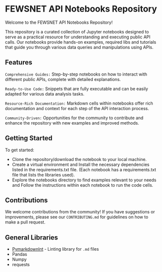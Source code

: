 
# FEWSNET API Notebooks Repository

Welcome to the FEWSNET API Notebooks Repository!

This repository is a curated collection of Jupyter notebooks
designed to serve as a practical resource for understanding
and executing public API calls. Our notebooks provide hands-on
examples, required libs and tutorials that guide you through
various data queries and manipulations using APIs.

## Features

`Comprehensive Guides:` Step-by-step notebooks on how to
interact with different public APIs, complete with detailed explanations.

`Ready-to-Use Code:` Snippets that are fully executable and can
be easily adapted for various data analysis tasks.

`Resource-Rich Documentation:` Markdown cells within notebooks
offer rich documentation and context for each step of the API interaction process.

`Community-Driven:` Opportunities for the community to contribute and
enhance the repository with new examples and improved methods.

## Getting Started

To get started:

- Clone the repository/download the notebook to your local machine.
- Create a virtual environment and Install the necessary dependencies
listed in the requirements.txt file. (Each notebook has a requirements.txt
file that lists the libraries used).
- Explore the notebooks directory to find examples relevant to
your needs and Follow the instructions within each notebook to run the code cells.

## Contributions

We welcome contributions from the community! If you have suggestions or
improvements, please see our `CONTRIBUTING.md` for guidelines on
how to make a pull request.

## General Libraries

- [Pymarkdownlnt](https://pypi.org/project/pymarkdownlnt/) - Linting library for
`.md` files
- Pandas
- Numpy
- requests
